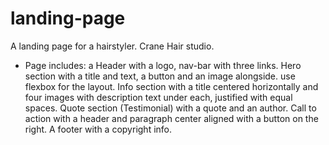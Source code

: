 # landing-page

A landing page for a hairstyler. Crane Hair studio.

- Page includes: a Header with a logo, nav-bar with three links. Hero section with a title and text, a button and an image alongside. use flexbox for the layout. Info section with a title centered horizontally and four images with description text under each, justified with equal spaces. Quote section (Testimonial) with a quote and an author. Call to action with a header and paragraph center aligned with a button on the right. A footer with a copyright info.
